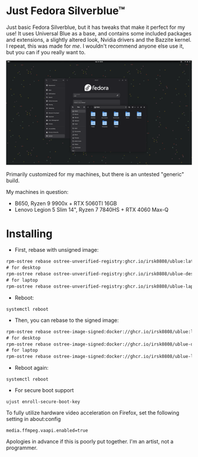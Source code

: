 # Just Fedora Silverblue™

Just basic Fedora Silverblue, but it has tweaks that make it perfect for my use! It uses Universal Blue as a base, and contains some included packages and extensions, a slightly altered look, Nvidia drivers and the Bazzite kernel. I repeat, this was made for *me*. I wouldn't recommend anyone else use it, but you can if you really want to.

![woah lol](screenshots/image4.png)

Primarily customized for my machines, but there is an untested "generic" build.

My machines in question: 
- B650, Ryzen 9 9900x + RTX 5060TI 16GB
- Lenovo Legion 5 Slim 14", Ryzen 7 7840HS + RTX 4060 Max-Q

# Installing
- First, rebase with unsigned image:
```diff
rpm-ostree rebase ostree-unverified-registry:ghcr.io/irsk0808/ublue:latest
# for desktop
rpm-ostree rebase ostree-unverified-registry:ghcr.io/irsk0808/ublue-desktop:latest
# for laptop
rpm-ostree rebase ostree-unverified-registry:ghcr.io/irsk0808/ublue-laptop:latest
```

- Reboot:
```
systemctl reboot
```

- Then, you can rebase to the signed image:
```diff
rpm-ostree rebase ostree-image-signed:docker://ghcr.io/irsk0808/ublue:latest
# for desktop
rpm-ostree rebase ostree-image-signed:docker://ghcr.io/irsk0808/ublue-desktop:latest
# for laptop
rpm-ostree rebase ostree-image-signed:docker://ghcr.io/irsk0808/ublue-laptop:latest
```
- Reboot again:
```
systemctl reboot
```

- For secure boot support
```
ujust enroll-secure-boot-key
```

To fully utilize hardware video acceleration on Firefox, set the following setting in about:config
```
media.ffmpeg.vaapi.enabled=true
```

Apologies in advance if this is poorly put together. I'm an artist, not a programmer.

